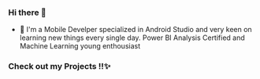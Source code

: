 ### Hi there 👋
- 🌱 
I'm a Mobile Develper specialized in Android Studio and very keen on learning new things every single day.
Power BI Analysis Certified and Machine Learning young enthousiast 

<h3>Check out my Projects !!✨ </h3>



<!--
**SarahSidAhmed/SarahSidAhmed** is a ✨ _special_ ✨ repository because its `README.md` (this file) appears on your GitHub profile.

Here are some ideas to get you started:

- 🔭 I’m currently working on ...

- 👯 I’m looking to collaborate on ...
- 🤔 I’m looking for help with ...
- 💬 Ask me about ...
- 📫 How to reach me: ...
- 😄 Pronouns: ...
- ⚡ Fun fact: ...
-->
